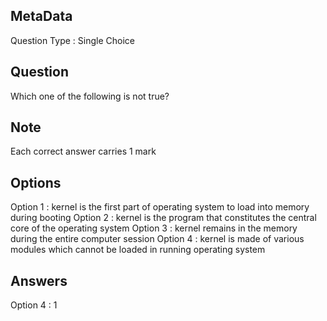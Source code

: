 ## MetaData
Question Type : Single Choice

## Question
Which one of the following is not true?

## Note
Each correct answer carries 1 mark

## Options
Option 1 : kernel is the first part of operating system to load into memory during booting
Option 2 : kernel is the program that constitutes the central core of the operating system
Option 3 : kernel remains in the memory during the entire computer session
Option 4 : kernel is made of various modules which cannot be loaded in running operating system

## Answers
Option 4 : 1
